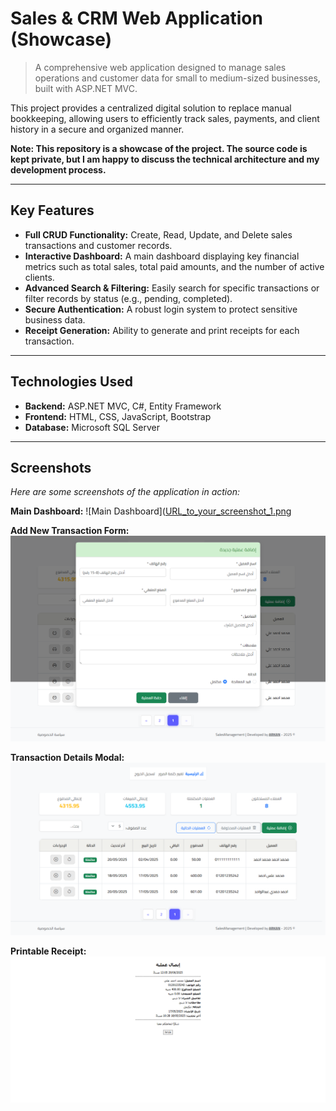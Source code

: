 # Sales & CRM Web Application (Showcase)

> A comprehensive web application designed to manage sales operations and customer data for small to medium-sized businesses, built with ASP.NET MVC.

This project provides a centralized digital solution to replace manual bookkeeping, allowing users to efficiently track sales, payments, and client history in a secure and organized manner.

**Note: This repository is a showcase of the project. The source code is kept private, but I am happy to discuss the technical architecture and my development process.**

---

## Key Features
* **Full CRUD Functionality:** Create, Read, Update, and Delete sales transactions and customer records.
* **Interactive Dashboard:** A main dashboard displaying key financial metrics such as total sales, total paid amounts, and the number of active clients.
* **Advanced Search & Filtering:** Easily search for specific transactions or filter records by status (e.g., pending, completed).
* **Secure Authentication:** A robust login system to protect sensitive business data.
* **Receipt Generation:** Ability to generate and print receipts for each transaction.

---

## Technologies Used
* **Backend:** ASP.NET MVC, C#, Entity Framework
* **Frontend:** HTML, CSS, JavaScript, Bootstrap
* **Database:** Microsoft SQL Server

---

## Screenshots

*Here are some screenshots of the application in action:*

**Main Dashboard:**
![Main Dashboard]([URL_to_your_screenshot_1.png](https://github.com/mohammedhamdyrezk/SalesManagement-Showcase/blob/main/dafter1.png)

**Add New Transaction Form:**
![Add New Transaction Form](https://github.com/mohammedhamdyrezk/SalesManagement-Showcase/blob/main/dafter4.png)

**Transaction Details Modal:**
![Transaction Details Modal](https://github.com/mohammedhamdyrezk/SalesManagement-Showcase/blob/main/dafter9.png)

**Printable Receipt:**
![Printable Receipt](https://github.com/mohammedhamdyrezk/SalesManagement-Showcase/blob/main/dafter7.png)
